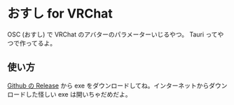 # おすし for VRChat

OSC (おすし) で VRChat のアバターのパラメーターいじるやつ。
Tauri ってやつで作ってるよ。

## 使い方

[Github の Release](https://github.com/naca-nyan/osc-ws/releases) から exe をダウンロードしてね。インターネットからダウンロードした怪しい exe は開いちゃだめだよ。
